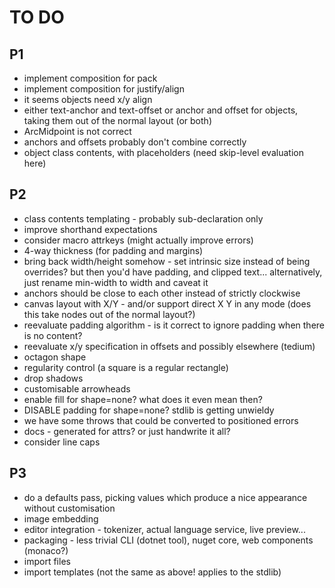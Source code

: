 TO DO
=====

P1
--
* implement composition for pack
* implement composition for justify/align
* it seems objects need x/y align
* either text-anchor and text-offset or anchor and offset for objects, taking them out of the normal layout (or both)
* ArcMidpoint is not correct
* anchors and offsets probably don't combine correctly
* object class contents, with placeholders (need skip-level evaluation here)

P2
--
* class contents templating - probably sub-declaration only 
* improve shorthand expectations
* consider macro attrkeys (might actually improve errors)
* 4-way thickness (for padding and margins)
* bring back width/height somehow - set intrinsic size instead of being overrides? but then you'd have padding, and clipped text... alternatively, just rename min-width to width and caveat it
* anchors should be close to each other instead of strictly clockwise
* canvas layout with X/Y - and/or support direct X Y in any mode (does this take nodes out of the normal layout?)
* reevaluate padding algorithm - is it correct to ignore padding when there is no content?
* reevaluate x/y specification in offsets and possibly elsewhere (tedium)
* octagon shape
* regularity control (a square is a regular rectangle)
* drop shadows
* customisable arrowheads
* enable fill for shape=none? what does it even mean then?
* DISABLE padding for shape=none? stdlib is getting unwieldy
* we have some throws that could be converted to positioned errors
* docs - generated for attrs? or just handwrite it all?
* consider line caps

P3
--
* do a defaults pass, picking values which produce a nice appearance without customisation
* image embedding 
* editor integration - tokenizer, actual language service, live preview...
* packaging - less trivial CLI (dotnet tool), nuget core, web components (monaco?)
* import files
* import templates (not the same as above! applies to the stdlib)
